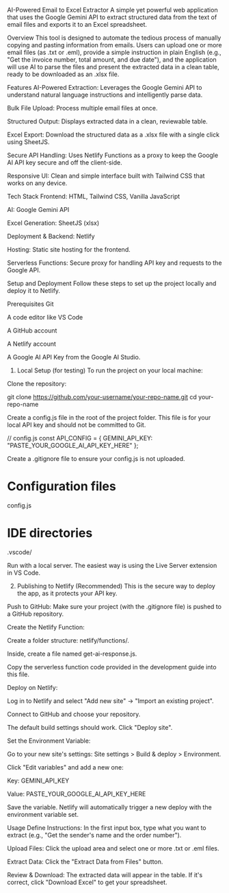 AI-Powered Email to Excel Extractor
A simple yet powerful web application that uses the Google Gemini API to extract structured data from the text of email files and exports it to an Excel spreadsheet.



Overview
This tool is designed to automate the tedious process of manually copying and pasting information from emails. Users can upload one or more email files (as .txt or .eml), provide a simple instruction in plain English (e.g., "Get the invoice number, total amount, and due date"), and the application will use AI to parse the files and present the extracted data in a clean table, ready to be downloaded as an .xlsx file.



Features
AI-Powered Extraction: Leverages the Google Gemini API to understand natural language instructions and intelligently parse data.

Bulk File Upload: Process multiple email files at once.

Structured Output: Displays extracted data in a clean, reviewable table.

Excel Export: Download the structured data as a .xlsx file with a single click using SheetJS.

Secure API Handling: Uses Netlify Functions as a proxy to keep the Google AI API key secure and off the client-side.

Responsive UI: Clean and simple interface built with Tailwind CSS that works on any device.

Tech Stack
Frontend: HTML, Tailwind CSS, Vanilla JavaScript

AI: Google Gemini API

Excel Generation: SheetJS (xlsx)

Deployment & Backend: Netlify

Hosting: Static site hosting for the frontend.

Serverless Functions: Secure proxy for handling API key and requests to the Google API.

Setup and Deployment
Follow these steps to set up the project locally and deploy it to Netlify.

Prerequisites
Git

A code editor like VS Code

A GitHub account

A Netlify account

A Google AI API Key from the Google AI Studio.

1. Local Setup (for testing)
To run the project on your local machine:

Clone the repository:

git clone https://github.com/your-username/your-repo-name.git
cd your-repo-name

Create a config.js file in the root of the project folder. This file is for your local API key and should not be committed to Git.

// config.js
const API_CONFIG = {
  GEMINI_API_KEY: "PASTE_YOUR_GOOGLE_AI_API_KEY_HERE"
};

Create a .gitignore file to ensure your config.js is not uploaded.

# Configuration files
config.js

# IDE directories
.vscode/

Run with a local server. The easiest way is using the Live Server extension in VS Code.

2. Publishing to Netlify (Recommended)
This is the secure way to deploy the app, as it protects your API key.

Push to GitHub: Make sure your project (with the .gitignore file) is pushed to a GitHub repository.

Create the Netlify Function:

Create a folder structure: netlify/functions/.

Inside, create a file named get-ai-response.js.

Copy the serverless function code provided in the development guide into this file.

Deploy on Netlify:

Log in to Netlify and select "Add new site" -> "Import an existing project".

Connect to GitHub and choose your repository.

The default build settings should work. Click "Deploy site".

Set the Environment Variable:

Go to your new site's settings: Site settings > Build & deploy > Environment.

Click "Edit variables" and add a new one:

Key: GEMINI_API_KEY

Value: PASTE_YOUR_GOOGLE_AI_API_KEY_HERE

Save the variable. Netlify will automatically trigger a new deploy with the environment variable set.

Usage
Define Instructions: In the first input box, type what you want to extract (e.g., "Get the sender's name and the order number").

Upload Files: Click the upload area and select one or more .txt or .eml files.

Extract Data: Click the "Extract Data from Files" button.

Review & Download: The extracted data will appear in the table. If it's correct, click "Download Excel" to get your spreadsheet.
